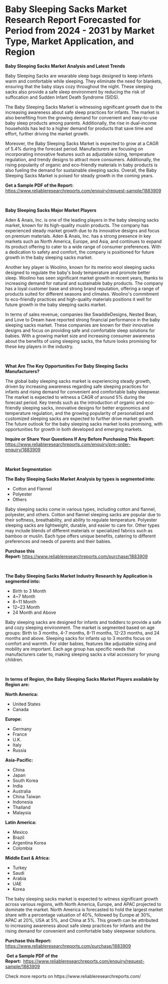 <p><h1>Baby Sleeping Sacks Market Research Report Forecasted for Period from 2024 -  2031 by Market Type, Market Application, and Region</h1></p><p><strong>Baby Sleeping Sacks Market Analysis and Latest Trends</strong></p>
<p><p>Baby Sleeping Sacks are wearable sleep bags designed to keep infants warm and comfortable while sleeping. They eliminate the need for blankets, ensuring that the baby stays cozy throughout the night. These sleeping sacks also provide a safe sleep environment by reducing the risk of suffocation and Sudden Infant Death Syndrome (SIDS).</p><p>The Baby Sleeping Sacks Market is witnessing significant growth due to the increasing awareness about safe sleep practices for infants. The market is also benefiting from the growing demand for convenient and easy-to-use baby sleep products among parents. Additionally, the rise in dual-income households has led to a higher demand for products that save time and effort, further driving the market growth.</p><p>Moreover, the Baby Sleeping Sacks Market is expected to grow at a CAGR of 5.4% during the forecast period. Manufacturers are focusing on incorporating innovative features such as adjustable sizing, temperature regulation, and trendy designs to attract more consumers. Additionally, the rising popularity of organic and eco-friendly materials in baby products is also fueling the demand for sustainable sleeping sacks. Overall, the Baby Sleeping Sacks Market is poised for steady growth in the coming years.</p></p>
<p><strong>Get a Sample PDF of the Report:&nbsp;</strong> <a href="https://www.reliableresearchreports.com/enquiry/request-sample/1883909">https://www.reliableresearchreports.com/enquiry/request-sample/1883909</a></p>
<p>&nbsp;</p>
<p><strong>Baby Sleeping Sacks Major Market Players</strong></p>
<p><p>Aden & Anais, Inc. is one of the leading players in the baby sleeping sacks market, known for its high-quality muslin products. The company has experienced steady market growth due to its innovative designs and focus on premium materials. Aden & Anais, Inc. has a strong presence in key markets such as North America, Europe, and Asia, and continues to expand its product offering to cater to a wide range of consumer preferences. With a dedication to safety and comfort, the company is positioned for future growth in the baby sleeping sacks market.</p><p>Another key player is Woolino, known for its merino wool sleeping sacks designed to regulate the baby's body temperature and promote better sleep. Woolino has seen significant market growth in recent years, thanks to increasing demand for natural and sustainable baby products. The company has a loyal customer base and strong brand reputation, offering a range of products suited for different seasons and climates. Woolino's commitment to eco-friendly practices and high-quality materials positions it well for future growth in the baby sleeping sacks market.</p><p>In terms of sales revenue, companies like SwaddleDesigns, Nested Bean, and Love to Dream have reported strong financial performance in the baby sleeping sacks market. These companies are known for their innovative designs and focus on providing safe and comfortable sleep solutions for babies. With a growing market size and increasing consumer awareness about the benefits of using sleeping sacks, the future looks promising for these key players in the industry.</p></p>
<p>&nbsp;</p>
<p><strong>What Are The Key Opportunities For Baby Sleeping Sacks Manufacturers?</strong></p>
<p><p>The global baby sleeping sacks market is experiencing steady growth, driven by increasing awareness regarding safe sleeping practices for infants and rising demand for convenient and comfortable baby sleepwear. The market is expected to witness a CAGR of around 5% during the forecast period. Key trends such as the introduction of organic and eco-friendly sleeping sacks, innovative designs for better ergonomics and temperature regulation, and the growing popularity of personalized and customized sleeping sacks are expected to further drive market growth. The future outlook for the baby sleeping sacks market looks promising, with opportunities for growth in both developed and emerging markets.</p></p>
<p><strong>Inquire or Share Your Questions If Any Before Purchasing This Report:</strong> <a href="https://www.reliableresearchreports.com/enquiry/pre-order-enquiry/1883909">https://www.reliableresearchreports.com/enquiry/pre-order-enquiry/1883909</a></p>
<p>&nbsp;</p>
<p><strong>Market Segmentation</strong></p>
<p><strong>The Baby Sleeping Sacks Market Analysis by types is segmented into:</strong></p>
<p><ul><li>Cotton and Flannel</li><li>Polyester</li><li>Others</li></ul></p>
<p><p>Baby sleeping sacks come in various types, including cotton and flannel, polyester, and others. Cotton and flannel sleeping sacks are popular due to their softness, breathability, and ability to regulate temperature. Polyester sleeping sacks are lightweight, durable, and easier to care for. Other types may include blends of different materials or specialized fabrics such as bamboo or muslin. Each type offers unique benefits, catering to different preferences and needs of parents and their babies.</p></p>
<p><strong>Purchase this Report:&nbsp;</strong><a href="https://www.reliableresearchreports.com/purchase/1883909">https://www.reliableresearchreports.com/purchase/1883909</a></p>
<p>&nbsp;</p>
<p><strong>The Baby Sleeping Sacks Market Industry Research by Application is segmented into:</strong></p>
<p><ul><li>Birth to 3 Month</li><li>4~7 Month</li><li>8~11 Month</li><li>12~23 Month</li><li>24 Month and Above</li></ul></p>
<p><p>Baby sleeping sacks are designed for infants and toddlers to provide a safe and cozy sleeping environment. The market is segmented based on age groups: Birth to 3 months, 4-7 months, 8-11 months, 12-23 months, and 24 months and above. Sleeping sacks for infants up to 3 months focus on comfort and warmth. For older babies, features like adjustable sizing and mobility are important. Each age group has specific needs that manufacturers cater to, making sleeping sacks a vital accessory for young children.</p></p>
<p>&nbsp;</p>
<p><strong>In terms of Region, the Baby Sleeping Sacks Market Players available by Region are:</strong></p>
<p>
    <p> <strong> North America: </strong>
        <ul>
            <li>United States</li>
            <li>Canada</li>
        </ul>
        </p> 
    <p> <strong> Europe: </strong>
        <ul>
            <li>Germany</li>
            <li>France</li>
            <li>U.K.</li>
            <li>Italy</li>
            <li>Russia</li>
        </ul>
        </p> 
    <p> <strong> Asia-Pacific: </strong>
        <ul>
            <li>China</li>
            <li>Japan</li>
            <li>South Korea</li>
            <li>India</li>
            <li>Australia</li>
            <li>China Taiwan</li>
            <li>Indonesia</li>
            <li>Thailand</li>
            <li>Malaysia</li>
        </ul>
        </p> 
    <p> <strong> Latin America: </strong>
        <ul>
            <li>Mexico</li>
            <li>Brazil</li>
            <li>Argentina Korea</li>
            <li>Colombia</li>
        </ul>
        </p> 
    <p> <strong> Middle East & Africa: </strong>
        <ul>
            <li>Turkey</li>
            <li>Saudi</li>
            <li>Arabia</li>
            <li>UAE</li>
            <li>Korea</li>
        </ul>
    </p>
    </p>
<p><p>The baby sleeping sacks market is expected to witness significant growth across various regions, with North America, Europe, and APAC projected to dominate the market. North America is forecasted to hold the largest market share with a percentage valuation of 40%, followed by Europe at 30%, APAC at 20%, USA at 5%, and China at 5%. This growth can be attributed to increasing awareness about safe sleep practices for infants and the rising demand for convenient and comfortable baby sleepwear solutions.</p></p>
<p><strong>Purchase this Report: </strong><a href="https://www.reliableresearchreports.com/purchase/1883909">https://www.reliableresearchreports.com/purchase/1883909</a></p>
<p>&nbsp;<strong>Get a Sample PDF of the Report:&nbsp;&nbsp;</strong><a href="https://www.reliableresearchreports.com/enquiry/request-sample/1883909">https://www.reliableresearchreports.com/enquiry/request-sample/1883909</a></p>
<p><strong></strong></p>
<p>Check more reports on https://www.reliableresearchreports.com/</p>